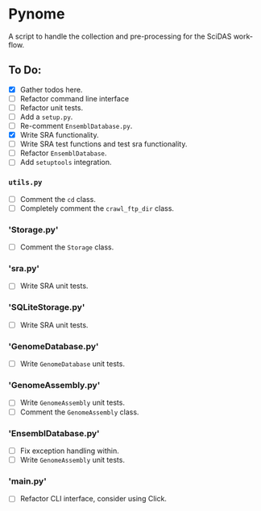 # Pynome

A script to handle the collection and pre-processing for the SciDAS work-flow.

## To Do:

- [x] Gather todos here.
- [ ] Refactor command line interface
- [ ] Refactor unit tests.
- [ ] Add a `setup.py`.
- [ ] Re-comment `EnsemblDatabase.py`.
- [x] Write SRA functionality.
- [ ] Write SRA test functions and test sra functionality.
- [ ] Refactor `EnsemblDatabase`.
- [ ] Add `setuptools` integration.

### `utils.py`

- [ ] Comment the `cd` class.
- [ ] Completely comment the `crawl_ftp_dir` class.

### 'Storage.py'

- [ ] Comment the `Storage` class.

### 'sra.py'

- [ ] Write SRA unit tests.

### 'SQLiteStorage.py'

- [ ] Write SRA unit tests.

### 'GenomeDatabase.py'

- [ ] Write `GenomeDatabase` unit tests.

### 'GenomeAssembly.py'

- [ ] Write `GenomeAssembly` unit tests.
- [ ] Comment the `GenomeAssembly` class.

### 'EnsemblDatabase.py'

- [ ] Fix exception handling within.
- [ ] Write `GenomeAssembly` unit tests.

### '__main__.py'

- [ ] Refactor CLI interface, consider using Click.

